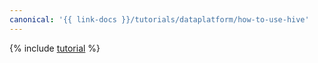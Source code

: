 ```yaml
---
canonical: '{{ link-docs }}/tutorials/dataplatform/how-to-use-hive'
---
```


{% include [tutorial](../../_tutorials/dataplatform/data-processing/how-to-use-hive.md) %}
